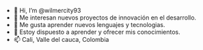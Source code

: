 - 👋 Hi, I’m @wilmercity93
- 👀 Me interesan nuevos proyectos de innovación en el desarrollo.
- 🌱 Me gusta aprender nuevos lenguajes y tecnologias.
- 💞️ Estoy dispuesto a aprender y ofrecer mis conocimientos.
- 📫 Cali, Valle del cauca, Colombia

<!---
wilmercity93/wilmercity93 is a ✨ special ✨ repository because its `README.md` (this file) appears on your GitHub profile.
You can click the Preview link to take a look at your changes.
--->
